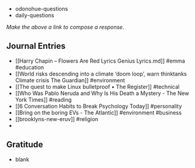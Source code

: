 - odonohue-questions
- daily-questions

*Make the above a link to compose a response.*
## Journal Entries
-  [[Harry Chapin – Flowers Are Red Lyrics  Genius Lyrics.md]] #emma #education 
- [[World risks descending into a climate ‘doom loop’, warn thinktanks  Climate crisis  The Guardian]] #environment 
- [[The quest to make Linux bulletproof • The Register]] #technical
- [[Who Was Pablo Neruda and Why Is His Death a Mystery - The New York Times]] #reading 
- [[6 Conversation Habits to Break  Psychology Today]] #personality 
- [[Bring on the boring EVs - The Atlantic]] #environment #business
- [[brooklyns-new-eruv]] #religion 
- 

## Gratitude
- blank


